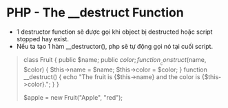 # PHP - The __destruct Function
* 1 destructor function sẽ được gọi khi object bị destructed hoặc script stopped hay exist.
* Nếu ta tạo 1 hàm __destructor(), php sẽ tự động gọi nó tại cuối script.


>   class Fruit {
>     public $name;
>     public $color;
>     function __construct($name, $color) {
>       $this->name = $name;
>       $this->color = $color;
>     }
>     function __destruct() {
>       echo "The fruit is {$this->name} and the color is {$this->color}.";
>     }
>   }
>   
>   $apple = new Fruit("Apple", "red");